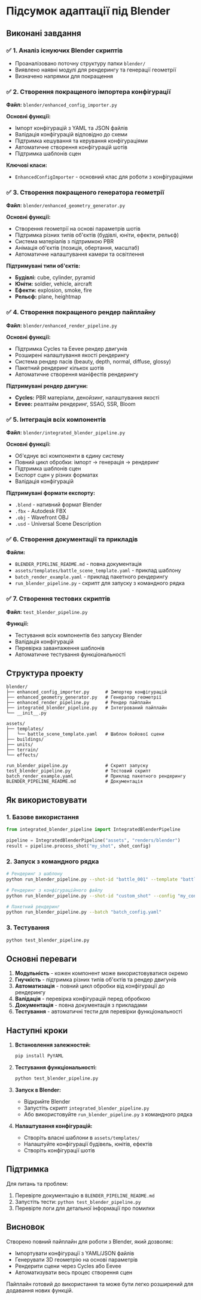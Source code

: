 # Підсумок адаптації під Blender

## Виконані завдання

### ✅ 1. Аналіз існуючих Blender скриптів
- Проаналізовано поточну структуру папки `blender/`
- Виявлено наявні модулі для рендерингу та генерації геометрії
- Визначено напрямки для покращення

### ✅ 2. Створення покращеного імпортера конфігурації
**Файл:** `blender/enhanced_config_importer.py`

**Основні функції:**
- Імпорт конфігурацій з YAML та JSON файлів
- Валідація конфігурацій відповідно до схеми
- Підтримка кешування та керування конфігураціями
- Автоматичне створення конфігурацій шотів
- Підтримка шаблонів сцен

**Ключові класи:**
- `EnhancedConfigImporter` - основний клас для роботи з конфігураціями

### ✅ 3. Створення покращеного генератора геометрії
**Файл:** `blender/enhanced_geometry_generator.py`

**Основні функції:**
- Створення геометрії на основі параметрів шотів
- Підтримка різних типів об'єктів (будівлі, юніти, ефекти, рельєф)
- Система матеріалів з підтримкою PBR
- Анімація об'єктів (позиція, обертання, масштаб)
- Автоматичне налаштування камери та освітлення

**Підтримувані типи об'єктів:**
- **Будівлі:** cube, cylinder, pyramid
- **Юніти:** soldier, vehicle, aircraft
- **Ефекти:** explosion, smoke, fire
- **Рельєф:** plane, heightmap

### ✅ 4. Створення покращеного рендер пайплайну
**Файл:** `blender/enhanced_render_pipeline.py`

**Основні функції:**
- Підтримка Cycles та Eevee рендер двигунів
- Розширені налаштування якості рендерингу
- Система рендер пасів (beauty, depth, normal, diffuse, glossy)
- Пакетний рендеринг кількох шотів
- Автоматичне створення маніфестів рендерингу

**Підтримувані рендер двигуни:**
- **Cycles:** PBR матеріали, денойзинг, налаштування якості
- **Eevee:** реалтайм рендеринг, SSAO, SSR, Bloom

### ✅ 5. Інтеграція всіх компонентів
**Файл:** `blender/integrated_blender_pipeline.py`

**Основні функції:**
- Об'єднує всі компоненти в єдину систему
- Повний цикл обробки: імпорт → генерація → рендеринг
- Підтримка шаблонів сцен
- Експорт сцен у різних форматах
- Валідація конфігурацій

**Підтримувані формати експорту:**
- `.blend` - нативний формат Blender
- `.fbx` - Autodesk FBX
- `.obj` - Wavefront OBJ
- `.usd` - Universal Scene Description

### ✅ 6. Створення документації та прикладів
**Файли:**
- `BLENDER_PIPELINE_README.md` - повна документація
- `assets/templates/battle_scene_template.yaml` - приклад шаблону
- `batch_render_example.yaml` - приклад пакетного рендерингу
- `run_blender_pipeline.py` - скрипт для запуску з командного рядка

### ✅ 7. Створення тестових скриптів
**Файл:** `test_blender_pipeline.py`

**Функції:**
- Тестування всіх компонентів без запуску Blender
- Валідація конфігурацій
- Перевірка завантаження шаблонів
- Автоматичне тестування функціональності

## Структура проекту

```
blender/
├── enhanced_config_importer.py      # Імпортер конфігурацій
├── enhanced_geometry_generator.py   # Генератор геометрії
├── enhanced_render_pipeline.py      # Рендер пайплайн
├── integrated_blender_pipeline.py   # Інтегрований пайплайн
└── __init__.py

assets/
├── templates/
│   └── battle_scene_template.yaml   # Шаблон бойової сцени
├── buildings/
├── units/
├── terrain/
└── effects/

run_blender_pipeline.py              # Скрипт запуску
test_blender_pipeline.py             # Тестовий скрипт
batch_render_example.yaml            # Приклад пакетного рендерингу
BLENDER_PIPELINE_README.md           # Документація
```

## Як використовувати

### 1. Базове використання
```python
from integrated_blender_pipeline import IntegratedBlenderPipeline

pipeline = IntegratedBlenderPipeline("assets", "renders/blender")
result = pipeline.process_shot("my_shot", shot_config)
```

### 2. Запуск з командного рядка
```bash
# Рендеринг з шаблону
python run_blender_pipeline.py --shot-id "battle_001" --template "battle_scene_template"

# Рендеринг з конфігураційного файлу
python run_blender_pipeline.py --shot-id "custom_shot" --config "my_config.yaml"

# Пакетний рендеринг
python run_blender_pipeline.py --batch "batch_config.yaml"
```

### 3. Тестування
```bash
python test_blender_pipeline.py
```

## Основні переваги

1. **Модульність** - кожен компонент може використовуватися окремо
2. **Гнучкість** - підтримка різних типів об'єктів та рендер двигунів
3. **Автоматизація** - повний цикл обробки від конфігурації до рендерингу
4. **Валідація** - перевірка конфігурацій перед обробкою
5. **Документація** - повна документація з прикладами
6. **Тестування** - автоматичні тести для перевірки функціональності

## Наступні кроки

1. **Встановлення залежностей:**
   ```bash
   pip install PyYAML
   ```

2. **Тестування функціональності:**
   ```bash
   python test_blender_pipeline.py
   ```

3. **Запуск в Blender:**
   - Відкрийте Blender
   - Запустіть скрипт `integrated_blender_pipeline.py`
   - Або використовуйте `run_blender_pipeline.py` з командного рядка

4. **Налаштування конфігурацій:**
   - Створіть власні шаблони в `assets/templates/`
   - Налаштуйте конфігурації будівель, юнітів, ефектів
   - Створіть конфігурації шотів

## Підтримка

Для питань та проблем:
1. Перевірте документацію в `BLENDER_PIPELINE_README.md`
2. Запустіть тести: `python test_blender_pipeline.py`
3. Перевірте логи для детальної інформації про помилки

## Висновок

Створено повний пайплайн для роботи з Blender, який дозволяє:
- Імпортувати конфігурації з YAML/JSON файлів
- Генерувати 3D геометрію на основі параметрів
- Рендерити сцени через Cycles або Eevee
- Автоматизувати весь процес створення сцен

Пайплайн готовий до використання та може бути легко розширений для додавання нових функцій.
